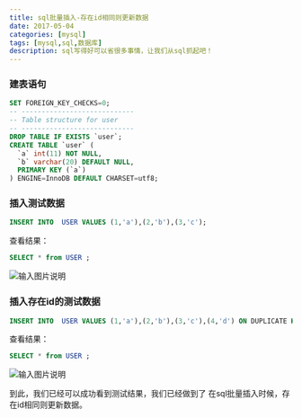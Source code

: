 ```yaml
---
title: sql批量插入-存在id相同则更新数据
date: 2017-05-04
categories: [mysql]
tags: [mysql,sql,数据库]
description: sql写得好可以省很多事情，让我们从sql抓起吧！
---
```

### 建表语句 
``` sql
SET FOREIGN_KEY_CHECKS=0;
-- ----------------------------
-- Table structure for user
-- ----------------------------
DROP TABLE IF EXISTS `user`;
CREATE TABLE `user` (
  `a` int(11) NOT NULL,
  `b` varchar(20) DEFAULT NULL,
  PRIMARY KEY (`a`)
) ENGINE=InnoDB DEFAULT CHARSET=utf8;

```

### 插入测试数据 
```sql
INSERT INTO  USER VALUES (1,'a'),(2,'b'),(3,'c');
```
查看结果：  
```sql
SELECT * from USER ;
```
![输入图片说明](https://static.oschina.net/uploads/img/201705/04200821_2T1X.png "在这里输入图片标题")  

### 插入存在id的测试数据 
```sql
INSERT INTO  USER VALUES (1,'a'),(2,'b'),(3,'c'),(4,'d') ON DUPLICATE KEY UPDATE b='test';
```
查看结果：  
```sql
SELECT * from USER ;
```
![输入图片说明](https://static.oschina.net/uploads/img/201705/04200928_uXIk.png "在这里输入图片标题")  

到此，我们已经可以成功看到测试结果，我们已经做到了 在sql批量插入时候，存在id相同则更新数据。